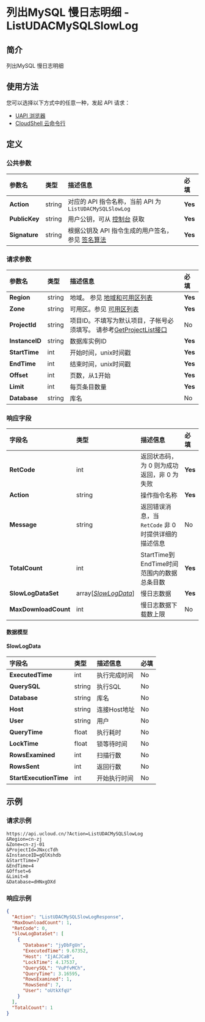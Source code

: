 # 列出MySQL 慢日志明细 - ListUDACMySQLSlowLog

## 简介

列出MySQL 慢日志明细






## 使用方法

您可以选择以下方式中的任意一种，发起 API 请求：
- [UAPI 浏览器](https://console.ucloud.cn/uapi/detail?id=ListUDACMySQLSlowLog)
- [CloudShell 云命令行](https://shell.ucloud.cn/)


## 定义

### 公共参数

| 参数名 | 类型 | 描述信息 | 必填 |
|:---|:---|:---|:---|
| **Action**     | string  | 对应的 API 指令名称，当前 API 为 `ListUDACMySQLSlowLog`                        | **Yes** |
| **PublicKey**  | string  | 用户公钥，可从 [控制台](https://console.ucloud.cn/uapi/apikey) 获取                                             | **Yes** |
| **Signature**  | string  | 根据公钥及 API 指令生成的用户签名，参见 [签名算法](api/summary/signature.md)  | **Yes** |

### 请求参数

| 参数名 | 类型 | 描述信息 | 必填 |
|:---|:---|:---|:---|
| **Region** | string | 地域。 参见 [地域和可用区列表](https://docs.ucloud.cn/api/summary/regionlist) |**Yes**|
| **Zone** | string | 可用区。参见 [可用区列表](https://docs.ucloud.cn/api/summary/regionlist) |**Yes**|
| **ProjectId** | string | 项目ID。不填写为默认项目，子帐号必须填写。 请参考[GetProjectList接口](https://docs.ucloud.cn/api/summary/get_project_list) |No|
| **InstanceID** | string | 数据库实例ID |**Yes**|
| **StartTime** | int | 开始时间，unix时间戳 |**Yes**|
| **EndTime** | int | 结束时间，unix时间戳 |**Yes**|
| **Offset** | int | 页数，从1开始 |**Yes**|
| **Limit** | int | 每页条目数量 |**Yes**|
| **Database** | string | 库名 |No|

### 响应字段

| 字段名 | 类型 | 描述信息 | 必填 |
|:---|:---|:---|:---|
| **RetCode** | int | 返回状态码，为 0 则为成功返回，非 0 为失败 |**Yes**|
| **Action** | string | 操作指令名称 |**Yes**|
| **Message** | string | 返回错误消息，当 `RetCode` 非 0 时提供详细的描述信息 |No|
| **TotalCount** | int | StartTime到EndTime时间范围内的数据总条目数 |**Yes**|
| **SlowLogDataSet** | array[[*SlowLogData*](#SlowLogData)] | 慢日志数据 |**Yes**|
| **MaxDownloadCount** | int | 慢日志数据下载数上限 |No|

#### 数据模型


#### SlowLogData

| 字段名 | 类型 | 描述信息 | 必填 |
|:---|:---|:---|:---|
| **ExecutedTime** | int | 执行完成时间 |No|
| **QuerySQL** | string | 执行SQL  |No|
| **Database** | string | 库名 |No|
| **Host** | string | 连接Host地址 |No|
| **User** | string | 用户 |No|
| **QueryTime** | float | 执行耗时 |No|
| **LockTime** | float | 锁等待时间 |No|
| **RowsExamined** | int | 扫描行数 |No|
| **RowsSent** | int | 返回行数 |No|
| **StartExecutionTime** | int | 开始执行时间 |No|

## 示例

### 请求示例
    
```
https://api.ucloud.cn/?Action=ListUDACMySQLSlowLog
&Region=cn-zj
&Zone=cn-zj-01
&ProjectId=JNxccTdh
&InstanceID=gQlKshdb
&StartTime=7
&EndTime=4
&Offset=6
&Limit=8
&Database=dHNxgDXd
```

### 响应示例
    
```json
{
  "Action": "ListUDACMySQLSlowLogResponse",
  "MaxDownloadCount": 1,
  "RetCode": 0,
  "SlowLogDataSet": [
    {
      "Database": "jyDbFgUn",
      "ExecutedTime": 9.67352,
      "Host": "IjACJCaB",
      "LockTime": 4.17537,
      "QuerySQL": "VuPfvMCh",
      "QueryTime": 3.16595,
      "RowsExamined": 1,
      "RowsSend": 7,
      "User": "oUtkXfqU"
    }
  ],
  "TotalCount": 1
}
```





